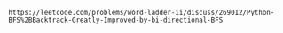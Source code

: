 
	https://leetcode.com/problems/word-ladder-ii/discuss/269012/Python-BFS%2BBacktrack-Greatly-Improved-by-bi-directional-BFS

